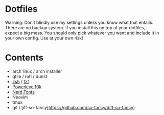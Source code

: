 # Dotfiles
Warning: Don’t blindly use my settings unless you know what that entails. There are no backup system. If you install this on top of your dotfiles, expect a big mess. You should only pick whatever you want and include it in your own config. Use at your own risk!

# Contents
- arch linux / arch installer
- qtile / rofi / dunst
- [zsh](https://thevaluable.dev/zsh-install-configure-mouseless/) / [fzf](https://github.com/junegunn/fzf)
- [Powerlevel10k](https://github.com/romkatv/powerlevel10k)
- [Nerd Fonts](https://github.com/ryanoasis/nerd-fonts)
- Neovim
- tmux
- git / [iff-so-fancy]https://github.com/so-fancy/diff-so-fancy)
